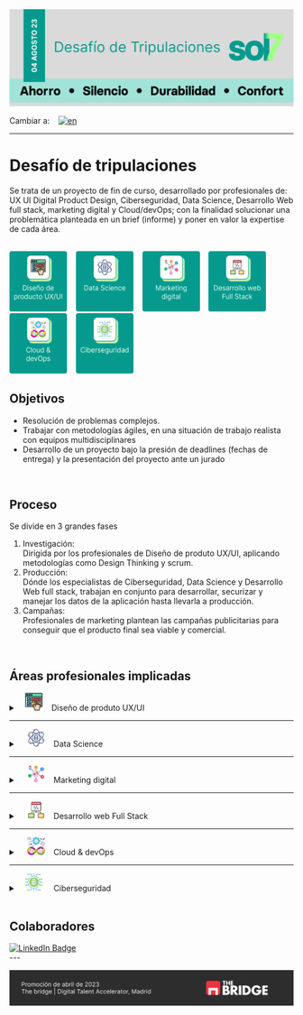 <style>
  .summary_Logo {
    width: 32px;
    height: 32px;
  }

  .container {
    display: flex; 
    flex-wrap: wrap; 
    gap: 2rem; 
    justify-content: center;
    align-items: center;
  }

  .black {
    background-color: black;
  }

  .center {
    justify: center;
  }

  .gap1 {
    gap: 1rem;
  }

  .professional_card {
    width: 120px;
  }

  .area_icon {
    height: 107px;
    width: 102px;
  }

  .tool_icon {
    height: 64px;
  }
  
</style>

<picture>
  <source media="(prefers-color-scheme: dark)" srcset="./assets/banner_sol7_dark.png">
  <source media="(prefers-color-scheme: light)" srcset="./assets/banner_sol7_ligth.png">
  <img alt="banner sol7" src="./assets/banner_sol7_default.png">
</picture>

<br>

Cambiar a:&nbsp; &nbsp; [![en](https://img.shields.io/badge/idioma-inglés-green.svg)](README.md)

---

# Desafío de tripulaciones
Se trata de un proyecto de fin de curso, desarrollado por profesionales de: UX UI Digital Product Design, Ciberseguridad, Data Science, Desarrollo Web full stack, marketing digital y Cloud/devOps; con la finalidad solucionar una problemática planteada en un brief (informe) y poner en valor la expertise de cada área.

<br>

<div>
  <a href="#áreas-profesionales-implicadas"><img src="assets/content.es/icon_UXUI_es.png" title="Diseño de produto UX/UI" alt="Logo Diseño de produto UX/UI" class="area_icon"/></a>&nbsp; &nbsp;
  <a href="#áreas-profesionales-implicadas"><img src="assets/content.es/icon_data_es.png" title="Data Science" alt="Logo de Data Science" class="area_icon"/></a>&nbsp; &nbsp;
  <a href="#áreas-profesionales-implicadas"><img src="assets/content.es/icon_marketing_es.png" title="Marketing digital" alt="Logo de Marketing digital" class="area_icon"/></a>&nbsp; &nbsp;
  <a href="#áreas-profesionales-implicadas"><img src="assets/content.es/icon_webDev_es.png" title="Desarrollo web Full Stack" alt="Logo de Desarrollo web Full Stack" class="area_icon"/></a>&nbsp; &nbsp;
  <a href="#áreas-profesionales-implicadas"><img src="assets/content.es/icon_devOps_es.png" title="Cloud & devOps" alt="Logo de Cloud & devOps" class="area_icon"/></a>&nbsp; &nbsp;
  <a href="#áreas-profesionales-implicadas"><img src="assets/content.es/icon_ciber_es.png" title="Ciberseguridad" alt="Logo de Ciberseguridad" class="area_icon"/></a>&nbsp; &nbsp;
</div>

## Objetivos
- Resolución de problemas complejos.
- Trabajar con metodologías ágiles, en una situación de trabajo realista con equipos multidisciplinares
- Desarrollo de un proyecto bajo la presión de deadlines (fechas de entrega) y la presentación del proyecto ante un jurado

<br>

## Proceso
Se divide en 3 grandes fases
  1. Investigación: <br>
    Dirigida por los profesionales de Diseño de produto UX/UI, aplicando metodologías como Design Thinking y scrum.
  2. Producción: <br>
    Dónde los especialistas de Ciberseguridad, Data Science y Desarrollo Web full stack, trabajan en conjunto para desarrollar, securizar y manejar los datos de la aplicación hasta llevarla a producción.
  3. Campañas: <br> 
    Profesionales de marketing plantean las campañas publicitarias para conseguir que el producto final sea viable y comercial.

<br>

## Áreas profesionales implicadas

<details>
  <summary>&nbsp; &nbsp;<img src="assets/content.es/ui.png" title="Diseño de produto UX/UI" alt="Logo Diseño de produto UX/UI" class="summary_Logo"/>&nbsp; &nbsp; Diseño de produto UX/UI</summary>

<br>


<div class="container black">

  <img src="assets/ui_plus.png" title="Diseño de produto UX/UI" alt="Logo Diseño de produto UX/UI" class="area_icon"/>

  <div>

  ### Responsabilidades

  - Investigación inicial
  - Diseño de flujos
  - Desarrollo del prototipado
  </div>
  <div>

  ### Herramientas

  <div>
    <img src="assets/card_tool_figma.png" title="Figma" alt="Logo de Figma" class="tool_icon"/>&nbsp; &nbsp;
    <img src="assets/card_tool_notion.png" title="Notion" alt="Logo de Notion" class="tool_icon"/>&nbsp; &nbsp;
  </div>
  </div>
</div>
  
<div class="center">

  ### Profesionales

<div class="container gap1">

  <a href="https://www.linkedin.com/in/yvanargos/">
    <img src="assets/content.es/mentor_UX-UI.png" alt="mertor Product design UX/UI" class="professional_card"/>
  </a>

  <a href="www.linkedin.com/in/annita-nino">
    <img src="assets/content.es/professional_UX-UI.png" alt="mertor Product design UX/UI" class="professional_card"/>
  </a>
</div>
</div>

</details>

---

<details>
  <summary>&nbsp; &nbsp; <img src="assets/content.es/icon_dataScience.png" title="Data Science" alt="Data Science" class="summary_Logo"/>&nbsp; &nbsp; Data Science</summary>

<br>


<div class="container black">

  <img src="assets/ui_plus.png" title="Diseño de produto UX/UI" alt="Logo Diseño de produto UX/UI" class="area_icon"/>

  <div>

  ### Responsabilidades

  - Recopilación de datos (investigación)
  - Creación de un asistente virtual UX/UI
  - Creación de un modelo de predicción
  </div>
  <div>

  ### Herramientas

  <div>
    <img src="assets/" title="Figma" alt="Logo de Figma" class="tool_icon"/>&nbsp; &nbsp;
    <img src="assets/" title="Notion" alt="Logo de Notion" class="tool_icon"/>&nbsp; &nbsp;
    <img src="assets/" title="Figma" alt="Logo de Figma" class="tool_icon"/>&nbsp; &nbsp;
    <img src="assets/" title="Notion" alt="Logo de Notion" class="tool_icon"/>&nbsp; &nbsp;
    <img src="assets/" title="Notion" alt="Logo de Notion" class="tool_icon"/>&nbsp; &nbsp;
  </div>
  </div>
</div>
  
<div class="center">

  ### Profesionales

<div class="container gap1">

  <a href="https://www.linkedin.com/in/gabriela-romina-lupas">
    <img src="assets/content.es/professional_card_romina.png" alt="mertor Product design UX/UI" class="professional_card"/>
  </a>

  <a href="www.linkedin.com/in/">
    <img src="assets/content.es/professional_card_braulio.png" alt="mertor Product design UX/UI" class="professional_card"/>
  </a>

  <a href="https://www.linkedin.com/in/judit-r-ab8734b0/">
    <img src="assets/content.es/professional_card_judit.png" alt="mertor Product design UX/UI" class="professional_card"/>
  </a>
</div>
</div>
  
</details>

---
<details>
  <summary>&nbsp; &nbsp; <img src="assets/content.es/icon_marketing.png" title="Marketing digital" alt="Logo Marketing digital" class="summary_Logo"/>&nbsp; &nbsp; Marketing digital</summary>
</details>

---

<details>
  <summary>&nbsp; &nbsp; <img src="assets/content.es/icon_development.png" title="Desarrollo web Full Stack" alt="Logo Desarrollo web Full Stack" class="summary_Logo"/>&nbsp; &nbsp; Desarrollo web Full Stack</summary>
</details>

---
<details>
  <summary>&nbsp; &nbsp; <img src="assets/content.es/icon_devOps.png" title="Cloud & devOps" alt="Logo Cloud & devOps" class="summary_Logo"/>&nbsp; &nbsp; Cloud & devOps</summary>
</details>

---

<details>
  <summary>&nbsp; &nbsp;<img src="assets/content.es/icon_cybersecurity.png" title="Ciberseguridad" alt="Logo Ciberseguridad" class="summary_Logo"/> &nbsp; &nbsp; Ciberseguridad</summary>
</details>

<br>

## Colaboradores

<div>
  <a href="https://www.linkedin.com/in/annita-nino/">
    <img src="https://img.shields.io/badge/LinkedIn-blue?style=for-the-badge&logo=linkedin&logoColor=white" alt="LinkedIn Badge"/>
  </a>
</div>
---

  <a href="https://www.thebridge.tech/"><img src="assets/content.es/footer_readme.png"/></a>